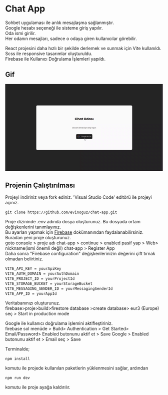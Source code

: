 # Chat App

Sohbet uygulaması ile anlık mesajlaşma sağlanmıştır.<br />
Google hesabı seçeneği ile sisteme giriş yapılır. <br />
Oda ismi girilir. <br />
Her odanın mesajları, sadece o odaya giren kullanıcılar görebilir. <br />

React projesini daha hızlı bir şekilde derlemek ve sunmak için Vite kullanıldı.<br />
Scss ile responsive tasarımlar oluşturuldu.<br />
Firebase ile Kullanıcı Doğrulama İşlemleri yapıldı.<br />

## Gif

![](/public/chat-app.gif)

## Projenin Çalıştırılması

Projeyi indiriniz veya fork ediniz. 'Visual Studio Code' editörü ile projeyi açınız.

```
git clone https://github.com/evinoguz/chat-app.git
```

Proje dizininde .env adında dosya oluşturunuz. Bu dosyada ortam değişkenlerini tanımlayınız.<br />
Bu ayarları yapmak için [Firebase](https://console.firebase.google.com/u/0/) dokümanından faydalanabilirsiniz. <br />
Buradan yeni proje oluşturunuz.<br />
goto console > proje adı chat-app > continue > enabled pasif yap > 
Web> nickname(ismi önemli değil) chat-app > Register App <br /> 
Daha sonra "Firebase configuration" değişkenlerinizin değerini çift tırnak olmadan belirtiniz.

```
VITE_API_KEY = yourApiKey
VITE_AUTH_DOMAIN = yourAuthDomain
VITE_PROJECT_ID = yourProjectId
VITE_STORAGE_BUCKET = yourStorageBucket
VITE_MESSAGING_SENDER_ID = yourMessagingSenderId
VITE_APP_ID = yourAppId
```
Veritabanınızı oluşturunuz. <br />
firebase>proje>build>firestore database >create database> eur3 (Europe) seç > Start in production mode

Google ile kullanıcı doğrulama işlemini aktifleştiriniz.<br />
firebase sol menüde > Build> Authentication > Get Started> Email/Password> Enabled butonunu aktif et > Save
Google > Enabled butonunu aktif et > Email seç > Save

Terminalde;

```
npm install

```

komutu ile projede kullanılan paketlerin yüklenmesini sağlar, ardından

```
npm run dev
```

komutu ile proje ayağa kaldırılır.
